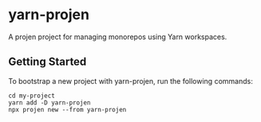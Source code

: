 # yarn-projen

A projen project for managing monorepos using Yarn workspaces.

## Getting Started

To bootstrap a new project with yarn-projen, run the following commands:

```shell
cd my-project
yarn add -D yarn-projen
npx projen new --from yarn-projen
```
